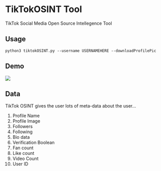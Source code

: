# TikTokOSINT Tool

TikTok Social Media Open Source Intellegence Tool
 

## Usage

```python3 tiktokOSINT.py --username USERNAMEHERE --downloadProfilePic```

## Demo

<img src="https://github.com/sc1341/TikTokOSINT/assets/file.gif"/>

## Data

TikTok OSINT gives the user lots of meta-data about the user...

1. Profile Name
2. Profile Image
3. Followers
4. Following
5. Bio data
6. Verification Boolean
7. Fan count
8. Like count
9. Video Count
10. User ID